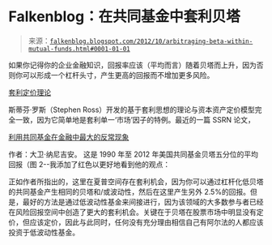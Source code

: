 <!--yml

分类：未分类

日期：2024 年 05 月 12 日 20:20:07

-->

# Falkenblog：在共同基金中套利贝塔

> 来源：[`falkenblog.blogspot.com/2012/10/arbitraging-beta-within-mutual-funds.html#0001-01-01`](http://falkenblog.blogspot.com/2012/10/arbitraging-beta-within-mutual-funds.html#0001-01-01)

如果你记得你的企业金融知识，回报率应该（平均而言）随着贝塔而上升，因为否则你可以形成一个杠杆头寸，产生更高的回报而不增加更多风险。

[套利定价理论](http://en.wikipedia.org/wiki/Arbitrage_pricing_theory)

斯蒂芬·罗斯（Stephen Ross）开发的基于套利思想的理论与资本资产定价模型完全一致，因为它简单地是套利单一‘市场’因子的特例。最近的一篇 SSRN 论文，

[利用共同基金在金融中最大的反常现象](http://papers.ssrn.com/sol3/papers.cfm?abstract_id=2141460)

作者：大卫·纳尼吉安。 这是 1990 年至 2012 年美国共同基金贝塔五分位的平均回报（图 2--我添加了红色以更好地看到他的观点：

正如作者所指出的，这里在夏普空间存在套利机会，因为你可以通过杠杆化低贝塔的共同基金产生相同的贝塔和/或波动性，然后在这里产生另外 2.5%的回报。但是，最好的方法是通过低波动性基金来间接进行，因为该领域的大多数参与者已经在风险回报空间中创造了更大的套利机会。关键在于贝塔在股票市场中明显没有定价，但应该定价，因此与此同时，任何没有充分理由相信自己有阿尔法的人都应该投资于低波动性基金。
